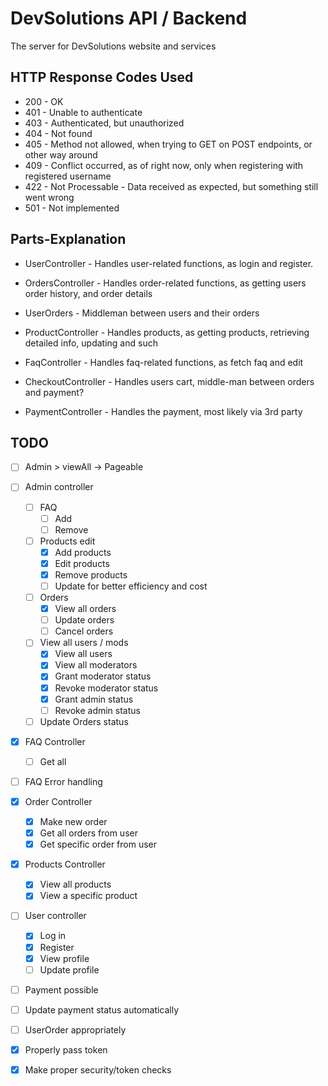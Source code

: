 # DevSolutions API / Backend #

The server for DevSolutions website and services

## HTTP Response Codes Used ##
* 200 - OK
* 401 - Unable to authenticate
* 403 - Authenticated, but unauthorized
* 404 - Not found
* 405 - Method not allowed, when trying to GET on POST endpoints, or other way around
* 409 - Conflict occurred, as of right now, only when registering with registered username
* 422 - Not Processable -  Data received as expected, but something still went wrong
* 501 - Not implemented

## Parts-Explanation ##
* UserController - Handles user-related functions, as login and register. 
* OrdersController - Handles order-related functions, as getting users order history, and order details
* UserOrders - Middleman between users and their orders
* ProductController - Handles products, as getting products, retrieving detailed info, updating and such
* FaqController - Handles faq-related functions, as fetch faq and edit

* CheckoutController - Handles users cart, middle-man between orders and payment?
* PaymentController - Handles the payment, most likely via 3rd party

## TODO ##
- [ ] Admin > viewAll -> Pageable
- [ ] Admin controller
  - [ ] FAQ
    - [ ] Add
    - [ ] Remove
  - [ ] Products edit
    - [x] Add products
    - [x] Edit products
    - [x] Remove products
    - [ ] Update for better efficiency and cost
  - [ ] Orders
    - [x] View all orders
    - [ ] Update orders
    - [ ] Cancel orders
  - [ ] View all users / mods
    - [x] View all users
    - [x] View all moderators
    - [x] Grant moderator status
    - [x] Revoke moderator status
    - [x] Grant admin status
    - [ ] Revoke admin status
  - [ ] Update Orders status

- [x] FAQ Controller
  - [ ] Get all
- [ ] FAQ Error handling

- [x] Order Controller
  - [x] Make new order
  - [x] Get all orders from user
  - [x] Get specific order from user

- [x] Products Controller
  - [x] View all products
  - [x] View a specific product

- [ ] User controller
  - [x] Log in
  - [x] Register
  - [x] View profile
  - [ ] Update profile

- [ ] Payment possible
- [ ] Update payment status automatically

- [ ] UserOrder appropriately

- [x] Properly pass token
- [x] Make proper security/token checks